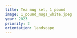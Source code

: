 ```yaml
---
title: Tea mug set, 1 pound
image: 1_pound_mugs_white.jpeg
year: 2023
priority: 2
orientation: landscape
---
```

